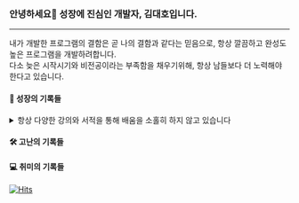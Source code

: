 ### 안녕하세요👋 성장에 진심인 개발자, 김대호입니다.
---

내가 개발한 프로그램의 결함은 곧 나의 결함과 같다는 믿음으로, 항상 깔끔하고 완성도 높은 프로그램을 개발하려합니다.  
다소 늦은 시작시기와 비전공이라는 부족함을 채우기위해, 항상 남들보다 더 노력해야 한다고 있습니다.

#### 📖 성장의 기록들
<details>
  <summary>항상 다양한 강의와 서적을 통해 배움을 소홀히 하지 않고 있습니다</summary>
  ![수료증](/assets/수료증.png)
  <br/>
  ![도서](/assets/도서구매목록.png)

</details>




#### 🛠 고난의 기록들

#### 💻 취미의 기록들


[![Hits](https://hits.seeyoufarm.com/api/count/incr/badge.svg?url=https%3A%2F%2Fgithub.com%2Fdestiny1017&count_bg=%2379C83D&title_bg=%23555555&icon=&icon_color=%23E7E7E7&title=hits&edge_flat=false)](https://hits.seeyoufarm.com)
